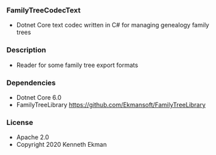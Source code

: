 ### FamilyTreeCodecText
- Dotnet Core text codec written in C# for managing genealogy family trees

### Description
- Reader for some family tree export formats

### Dependencies
- Dotnet Core 6.0
- FamilyTreeLibrary https://github.com/Ekmansoft/FamilyTreeLibrary

### License 
- Apache 2.0
- Copyright 2020 Kenneth Ekman
